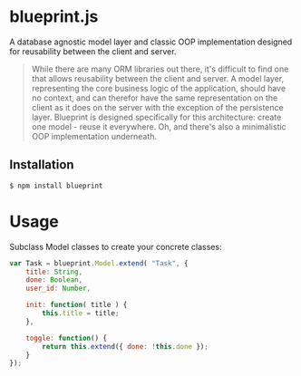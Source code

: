 blueprint.js
============

A database agnostic model layer and classic OOP implementation designed for
reusability between the client and server.

> While there are many ORM libraries out there, it's difficult to find one that
allows reusability between the client and server. A model layer, representing
the core business logic of the application, should have no context, and can
therefor have the same representation on the client as it does on the server
with the exception of the persistence layer. Blueprint is designed specifically
for this architecture: create one model - reuse it everywhere. Oh, and there's
also a minimalistic OOP implementation underneath.

## Installation

```
$ npm install blueprint
```

# Usage

Subclass Model classes to create your concrete classes:

```javascript
var Task = blueprint.Model.extend( "Task", {
    title: String,
    done: Boolean,
    user_id: Number,

    init: function( title ) {
        this.title = title;
    },

    toggle: function() {
        return this.extend({ done: !this.done });
    }
});
```

